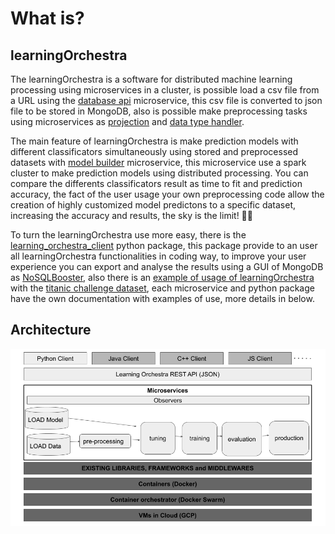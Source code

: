 # What is? 

## learningOrchestra

The learningOrchestra is a software for distributed machine learning processing using microservices in a cluster, is possible load a csv file from a URL using the [database api](/database_api) microservice, this csv file is converted to json file to be stored in MongoDB, also is possible make preprocessing tasks using microservices as [projection](/projection) and [data type handler](/data_type_handler).

The main feature of learningOrchestra is make prediction models with different classificators simultaneously using stored and preprocessed datasets with [model builder](/model_builder) microservice, this microservice use a spark cluster to make prediction models using distributed processing. You can compare the differents classificators result as time to fit and prediction accuracy, the fact of the user usage your own preprocessing code allow the creation of highly customized model predictons to a specific dataset, increasing the accuracy and results, the sky is the limit! 🚀🚀

To turn the learningOrchestra use more easy, there is the  [learning_orchestra_client](/learning_orchestra_client_package) python package, this package provide to an user all learningOrchestra functionalities in coding way, to improve your user experience you can export and analyse the results using a GUI of MongoDB as [NoSQLBooster](https://nosqlbooster.com), also there is an [example of usage of learningOrchestra](https://riibeirogabriel.github.io/learningOrchestra/learning_orchestra_client_package/#learning_orchestra_client-usage-example) with the [titanic challenge dataset](https://www.kaggle.com/c/titanic), each microservice and python package have the own documentation with examples of use, more details in below.

## Architecture

![architecture](./architecture.png)

